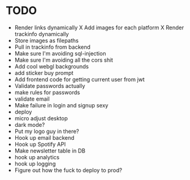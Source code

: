 # TODO
- Render links dynamically
X Add images for each platform
X Render trackinfo dynamically
- Store images as filepaths
- Pull in trackinfo from backend
- Make sure I'm avoiding sql-injection
- Make sure I'm avoiding all the cors shit
- Add cool webgl backgrounds
- add sticker buy prompt
- Add frontend code for getting current user from jwt
- Validate passwords actually
- make rules for passwords
- validate email
- Make failure in login and signup sexy
- deploy
- micro adjust desktop
- dark mode?
- Put my logo guy in there?
- Hook up email backend
- Hook up Spotify API
- Make newsletter table in DB
- hook up analytics
- hook up logging
- Figure out how the fuck to deploy to prod?
